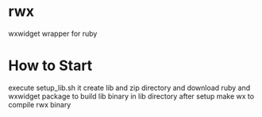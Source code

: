 # rwx
wxwidget wrapper for ruby 
 
# How to Start
execute setup_lib.sh
it create lib and zip directory and download ruby and wxwidget package to build lib binary in lib directory
after setup
make wx 
to compile rwx binary
